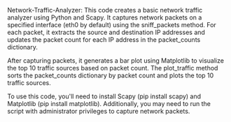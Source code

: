  Network-Traffic-Analyzer:
 This code creates a basic network traffic analyzer using Python and Scapy. It captures network packets on a specified interface (eth0 by default) using the sniff_packets method. For each packet, it extracts the source and destination IP addresses and updates the packet count for each IP address in the packet_counts dictionary.

After capturing packets, it generates a bar plot using Matplotlib to visualize the top 10 traffic sources based on packet count. The plot_traffic method sorts the packet_counts dictionary by packet count and plots the top 10 traffic sources.

To use this code, you'll need to install Scapy (pip install scapy) and Matplotlib (pip install matplotlib). Additionally, you may need to run the script with administrator privileges to capture network packets.
